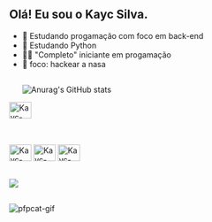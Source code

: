 ## Olá! Eu sou o Kayc Silva.

- 🔭 Estudando progamação com foco em back-end
- 🌱 Estudando Python
- 👨‍💻 "Completo" iniciante em progamação
- 🚀 foco: hackear a nasa
  ##
  ![Anurag's GitHub stats](https://github-readme-stats.vercel.app/api?username=kaycsilva&show_icons=true&theme=merko)

  
<div>
  <img allgn="cent![Uploading pfpcat-gif.gif…]()
er" alt="Kayc-Python" height="30" width="40" src="https://cdn.jsdelivr.net/gh/devicons/devicon/icons/pycharm/pycharm-original.svg" />
</div>
  
  ##

<div style="display: inline_block"><br>
  <img allgn="center" alt="Kayc-Python" height="30" width="40" src="https://cdn.jsdelivr.net/gh/devicons/devicon/icons/python/python-original.svg" />
  <img allgn="center" alt="Kayc-Python" height="30" width="40" src="https://cdn.jsdelivr.net/gh/devicons/devicon/icons/anaconda/anaconda-original.svg" />
  <img allgn="center" alt="Kayc-Python" height="30" width="40" src="https://cdn.jsdelivr.net/gh/devicons/devicon/icons/pycharm/pycharm-original.svg" />
</div>

##

<dev>
  <a href="https://www.instagram.com/_kaycsilva/" target="_blank" ><img src="https://img.shields.io/badge/Instagram-E4405F?style=for-the-badge&logo=instagram&logoColor=white" target="_blank"></a>
</dev>

##

  ![pfpcat-gif](https://user-images.githubusercontent.com/127066304/223225506-b47997b8-9da2-4aff-a800-7411afd23e03.gif)

  
